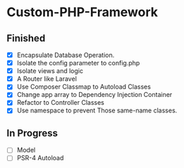 # Custom-PHP-Framework

## Finished

* [x] Encapsulate Database Operation.
* [x] Isolate the config parameter to config.php
* [x] Isolate views and logic
* [x] A Router like Laravel
* [x] Use Composer Classmap to Autoload Classes
* [x] Change app array to Dependency Injection Container
* [x] Refactor to Controller Classes
* [x] Use namespace to prevent Those same-name classes.

## In Progress

* [ ] Model
* [ ] PSR-4 Autoload
